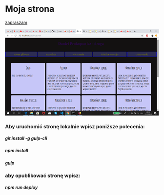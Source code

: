 # Moja strona 

[zapraszam](https://doneilprakapawecz.github.io/homepage-gulp/)

![Logo wtf](gt/strona.png)

### Aby uruchomić stronę lokalnie wpisz poniższe polecenia:

##### git install -g gulp-cli
##### npm install
##### gulp
### aby opublikować stronę wpisz: 
##### npm run deploy
